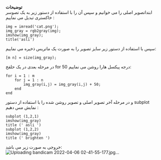 
**توضیحات**
<br>
ابتداتصویر اصلی را می خوانیم و سپس آن را با استفاده از دستور زیر به یک تصوسر خاکستری تبدیل می نماییم :
```
img = imread('cat.png');
img_gray = rgb2gray(img);
imshow(img_gray);
title('asli')
```
سپس با استفاده از دستور زیر سایز تصویر را به صورت یک ماتریس ذخیره می نماییم:
```
[m n] = size(img_gray);
```
در مرحله بعدی در یک حلقخ for  50 درجه پیکسل هارا روشن می نماییم:
```
for i = 1 : m
    for j = 1 : n
        img_gray(i,j) = img_gray(i,j) + 50; 
    end
end
```
و در مرحله آخر تصویر اصلی و  تصویر روشن شده را با استفاده از دستور subplot نمایش مس دهیم :
```
subplot (1,2,1)
imshow(img_gray)
title (' asli ')
subplot (1,2,2)
imshow(img_gray)
title (' brighten ')
```
خروجی به صورت زیر می باشد:
![Uploading bandicam 2022-04-06 02-41-55-177.jpg…]()<br>
